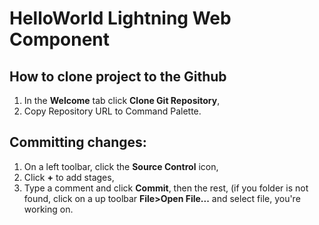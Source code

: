 # HelloWorld Lightning Web Component

## How to clone project to the Github
1. In the **Welcome** tab click **Clone Git Repository**,
2. Copy Repository URL to Command Palette.

## Committing changes:
1. On a left toolbar, click the **Source Control** icon,
2. Click **+** to add stages,
3. Type a comment and click **Commit**, then the rest,
(if you folder is not found, click on a up toolbar **File>Open File...** and select file, you're working on.
